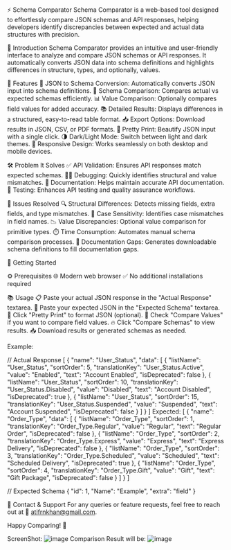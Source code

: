 ⚡️ Schema Comparator
Schema Comparator is a web-based tool designed to effortlessly compare JSON schemas and API responses, helping developers identify discrepancies between expected and actual data structures with precision.

🎯 Introduction
Schema Comparator provides an intuitive and user-friendly interface to analyze and compare JSON schemas or API responses. It automatically converts JSON data into schema definitions and highlights differences in structure, types, and optionally, values.

🚀 Features
🔄 JSON to Schema Conversion: Automatically converts JSON input into schema definitions.
🔎 Schema Comparison: Compares actual vs expected schemas efficiently.
📊 Value Comparison: Optionally compares field values for added accuracy.
📚 Detailed Results: Displays differences in a structured, easy-to-read table format.
📥 Export Options: Download results in JSON, CSV, or PDF formats.
🎨 Pretty Print: Beautify JSON input with a single click.
🌗 Dark/Light Mode: Switch between light and dark themes.
📱 Responsive Design: Works seamlessly on both desktop and mobile devices.

🛠️ Problem It Solves
✅ API Validation: Ensures API responses match expected schemas.
🕵️‍♂️ Debugging: Quickly identifies structural and value mismatches.
📖 Documentation: Helps maintain accurate API documentation.
🧪 Testing: Enhances API testing and quality assurance workflows.

🧩 Issues Resolved
🔍 Structural Differences: Detects missing fields, extra fields, and type mismatches.
🔡 Case Sensitivity: Identifies case mismatches in field names.
📉 Value Discrepancies: Optional value comparison for primitive types.
⏱️ Time Consumption: Automates manual schema comparison processes.
📄 Documentation Gaps: Generates downloadable schema definitions to fill documentation gaps.

🚦 Getting Started

⚙️ Prerequisites
🌐 Modern web browser
✅ No additional installations required

📚 Usage
📋 Paste your actual JSON response in the "Actual Response" textarea.
📝 Paste your expected JSON in the "Expected Schema" textarea.
🎨 Click "Pretty Print" to format JSON (optional).
🔎 Check "Compare Values" if you want to compare field values.
🔥 Click "Compare Schemas" to view results.
📥 Download results or generated schemas as needed.

Example:

// Actual Response
[
  {
    "name": "User_Status",
    "data": [
      {
        "listName": "User_Status",
        "sortOrder": 5,
        "translationKey": "User_Status.Active",
        "value": "Enabled",
        "text": "Account Enabled",
        "isDeprecated": false
      },
      {
        "listName": "User_Status",
        "sortOrder": 10,
        "translationKey": "User_Status.Disabled",
        "value": "Disabled",
        "text": "Account Disabled",
        "isDeprecated": true
      },
      {
        "listName": "User_Status",
        "sortOrder": 15,
        "translationKey": "User_Status.Suspended",
        "value": "Suspended",
        "text": "Account Suspended",
        "isDeprecated": false
      }
    ]
  }
]
Expected:
[
  {
    "name": "Order_Type",
    "data": [
      {
        "listName": "Order_Type",
        "sortOrder": 1,
        "translationKey": "Order_Type.Regular",
        "value": "Regular",
        "text": "Regular Order",
        "isDeprecated": false
      },
      {
        "listName": "Order_Type",
        "sortOrder": 2,
        "translationKey": "Order_Type.Express",
        "value": "Express",
        "text": "Express Delivery",
        "isDeprecated": false
      },
      {
        "listName": "Order_Type",
        "sortOrder": 3,
        "translationKey": "Order_Type.Scheduled",
        "value": "Scheduled",
        "text": "Scheduled Delivery",
        "isDeprecated": true
      },
      {
        "listName": "Order_Type",
        "sortOrder": 4,
        "translationKey": "Order_Type.Gift",
        "value": "Gift",
        "text": "Gift Package",
        "isDeprecated": false
      }
    ]
  }
]


// Expected Schema
{
    "id": 1,
    "Name": "Example",
    "extra": "field"
}


📧 Contact & Support
For any queries or feature requests, feel free to reach out at 📩 atifrnkhan@gmail.com.

Happy Comparing! 🎉


ScreenShot:
![image](https://github.com/user-attachments/assets/c634c2c5-0390-4549-b562-8b6618fd27b2)
Comparison Result will be:
![image](https://github.com/user-attachments/assets/8b207cae-8e6a-42ea-b265-8ea0c1d5175d)

